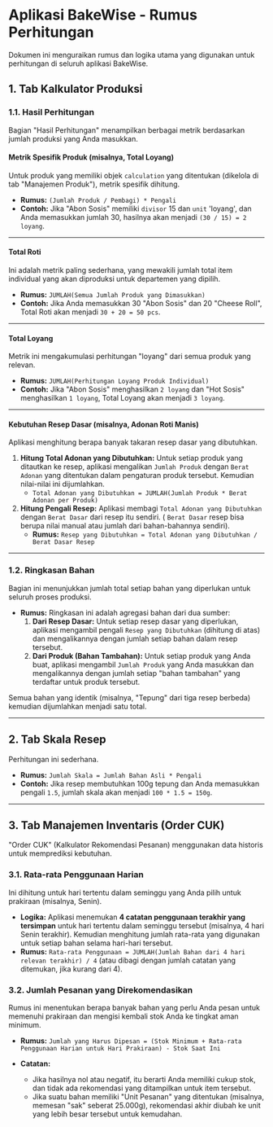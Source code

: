 # Aplikasi BakeWise - Rumus Perhitungan

Dokumen ini menguraikan rumus dan logika utama yang digunakan untuk perhitungan di seluruh aplikasi BakeWise.

## 1. Tab Kalkulator Produksi

### 1.1. Hasil Perhitungan

Bagian "Hasil Perhitungan" menampilkan berbagai metrik berdasarkan jumlah produksi yang Anda masukkan.

#### **Metrik Spesifik Produk (misalnya, Total Loyang)**

Untuk produk yang memiliki objek `calculation` yang ditentukan (dikelola di tab "Manajemen Produk"), metrik spesifik dihitung.

- **Rumus:** `(Jumlah Produk / Pembagi) * Pengali`
- **Contoh:** Jika "Abon Sosis" memiliki `divisor` 15 dan `unit` 'loyang', dan Anda memasukkan jumlah 30, hasilnya akan menjadi `(30 / 15) = 2 loyang`.

---

#### **Total Roti**

Ini adalah metrik paling sederhana, yang mewakili jumlah total item individual yang akan diproduksi untuk departemen yang dipilih.

- **Rumus:** `JUMLAH(Semua Jumlah Produk yang Dimasukkan)`
- **Contoh:** Jika Anda memasukkan 30 "Abon Sosis" dan 20 "Cheese Roll", Total Roti akan menjadi `30 + 20 = 50 pcs`.

---

#### **Total Loyang**

Metrik ini mengakumulasi perhitungan "loyang" dari semua produk yang relevan.

- **Rumus:** `JUMLAH(Perhitungan Loyang Produk Individual)`
- **Contoh:** Jika "Abon Sosis" menghasilkan `2 loyang` dan "Hot Sosis" menghasilkan `1 loyang`, Total Loyang akan menjadi `3 loyang`.

---

#### **Kebutuhan Resep Dasar (misalnya, Adonan Roti Manis)**

Aplikasi menghitung berapa banyak takaran resep dasar yang dibutuhkan.

1.  **Hitung Total Adonan yang Dibutuhkan:** Untuk setiap produk yang ditautkan ke resep, aplikasi mengalikan `Jumlah Produk` dengan `Berat Adonan` yang ditentukan dalam pengaturan produk tersebut. Kemudian nilai-nilai ini dijumlahkan.
    - `Total Adonan yang Dibutuhkan = JUMLAH(Jumlah Produk * Berat Adonan per Produk)`
2.  **Hitung Pengali Resep:** Aplikasi membagi `Total Adonan yang Dibutuhkan` dengan `Berat Dasar` dari resep itu sendiri. ( `Berat Dasar` resep bisa berupa nilai manual atau jumlah dari bahan-bahannya sendiri).
    - **Rumus:** `Resep yang Dibutuhkan = Total Adonan yang Dibutuhkan / Berat Dasar Resep`

---

### 1.2. Ringkasan Bahan

Bagian ini menunjukkan jumlah total setiap bahan yang diperlukan untuk seluruh proses produksi.

- **Rumus:** Ringkasan ini adalah agregasi bahan dari dua sumber:
    1.  **Dari Resep Dasar:** Untuk setiap resep dasar yang diperlukan, aplikasi mengambil pengali `Resep yang Dibutuhkan` (dihitung di atas) dan mengalikannya dengan jumlah setiap bahan dalam resep tersebut.
    2.  **Dari Produk (Bahan Tambahan):** Untuk setiap produk yang Anda buat, aplikasi mengambil `Jumlah Produk` yang Anda masukkan dan mengalikannya dengan jumlah setiap "bahan tambahan" yang terdaftar untuk produk tersebut.

Semua bahan yang identik (misalnya, "Tepung" dari tiga resep berbeda) kemudian dijumlahkan menjadi satu total.

---

## 2. Tab Skala Resep

Perhitungan ini sederhana.

- **Rumus:** `Jumlah Skala = Jumlah Bahan Asli * Pengali`
- **Contoh:** Jika resep membutuhkan 100g tepung dan Anda memasukkan pengali `1.5`, jumlah skala akan menjadi `100 * 1.5 = 150g`.

---

## 3. Tab Manajemen Inventaris (Order CUK)

"Order CUK" (Kalkulator Rekomendasi Pesanan) menggunakan data historis untuk memprediksi kebutuhan.

### 3.1. Rata-rata Penggunaan Harian

Ini dihitung untuk hari tertentu dalam seminggu yang Anda pilih untuk prakiraan (misalnya, Senin).

- **Logika:** Aplikasi menemukan **4 catatan penggunaan terakhir yang tersimpan** untuk hari tertentu dalam seminggu tersebut (misalnya, 4 hari Senin terakhir). Kemudian menghitung jumlah rata-rata yang digunakan untuk setiap bahan selama hari-hari tersebut.
- **Rumus:** `Rata-rata Penggunaan = JUMLAH(Jumlah Bahan dari 4 hari relevan terakhir) / 4` (atau dibagi dengan jumlah catatan yang ditemukan, jika kurang dari 4).

### 3.2. Jumlah Pesanan yang Direkomendasikan

Rumus ini menentukan berapa banyak bahan yang perlu Anda pesan untuk memenuhi prakiraan dan mengisi kembali stok Anda ke tingkat aman minimum.

- **Rumus:** `Jumlah yang Harus Dipesan = (Stok Minimum + Rata-rata Penggunaan Harian untuk Hari Prakiraan) - Stok Saat Ini`

- **Catatan:**
    - Jika hasilnya nol atau negatif, itu berarti Anda memiliki cukup stok, dan tidak ada rekomendasi yang ditampilkan untuk item tersebut.
    - Jika suatu bahan memiliki "Unit Pesanan" yang ditentukan (misalnya, memesan "sak" seberat 25.000g), rekomendasi akhir diubah ke unit yang lebih besar tersebut untuk kemudahan.
